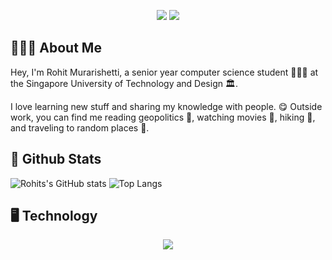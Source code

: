 
<!--
**rmurarishetti/rmurarishetti** is a ✨ _special_ ✨ repository because its `README.md` (this file) appears on your GitHub profile.

Here are some ideas to get you started:

- 🔭 I’m currently working on ...
- 🌱 I’m currently learning ...
- 👯 I’m looking to collaborate on ...
- 🤔 I’m looking for help with ...
- 💬 Ask me about ...
- 📫 How to reach me: ...
- 😄 Pronouns: ...
- ⚡ Fun fact: ...
-->

<p align="center">
<picture>
  <source media="(prefers-color-scheme: dark)" srcset="https://readme-typing-svg.demolab.com/?font=IBM+Plex+Sans&weight=700&size=30&pause=1000&color=000000&center=true&multiline=true&repeat=false&width=435&height=40&lines=Rohit Raghuram Murarishetti+👋&color=FFFFFF" />
  <img src="https://readme-typing-svg.demolab.com/?font=IBM+Plex+Sans&weight=700&size=30&pause=1000&color=000000&center=true&multiline=true&repeat=false&width=435&height=40&lines=Rohit+Murarishetti+👋&color=000000" />
</picture>
  <picture>
  <source media="(prefers-color-scheme: dark)" srcset="https://readme-typing-svg.demolab.com/?font=IBM+Plex+Sans&weight=300&size=25&duration=9000&pause=1000&color=000000&center=true&multiline=true&repeat=true&width=1000&height=70&lines=Entrepreneur+%7C+Student+%7C+Engineer&color=FFFFFF" />
  <img src="https://readme-typing-svg.demolab.com/?font=IBM+Plex+Sans&weight=300&size=25&duration=9000&pause=1000&color=000000&center=true&multiline=true&repeat=true&width=1000&height=70&lines=Entrepreneur+%7C+Student+%7C+Engineer&color=000000" />
</picture>
</p>

## 🧑🏽‍💻 About Me
Hey, I'm Rohit Murarishetti, a senior year computer science student 👨🏽‍🎓 at the Singapore University of Technology and Design 🏛️.

I love learning new stuff and sharing my knowledge with people. 😋 Outside work, you can find me reading geopolitics 📝, watching movies 🍿, hiking 🥾, and traveling to random places 🌉.

## 🚀 Github Stats

![Rohits's GitHub stats](https://github-readme-stats-sigma-five.vercel.app/api?username=rmurarishetti&count_private=true&show_icons=true&theme=radical&bg_color=#FFFFFF)
![Top Langs](https://github-readme-stats.vercel.app/api/top-langs/?username=rmurarishetti&layout=compact&theme=radical&bg_color=#FFFFFF&hide=jupyter_notebook)

 ## 🖥  Technology 
<p align="center">
  <a href="https://skillicons.dev">
    <img src="https://skillicons.dev/icons?i=go,ts,angular,aws,c,cpp,docker,elasticsearch,express,flask,,git,gitlab,linux,java,mongodb,nodejs,js,tailwind,prisma,py,sklearn,firebase,nextjs,npm,css,html,react,vercel,github" />
  </a>
</p>

